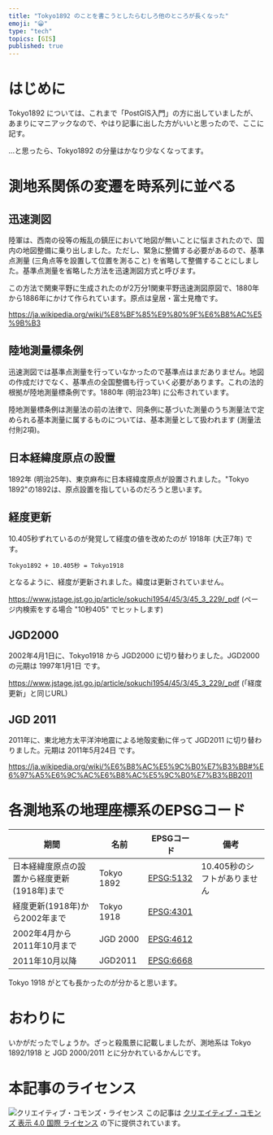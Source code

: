 ```yaml
---
title: "Tokyo1892 のことを書こうとしたらむしろ他のところが長くなった"
emoji: "😀"
type: "tech"
topics: [GIS]
published: true
---
```


# はじめに

Tokyo1892 については、これまで「PostGIS入門」の方に出していましたが、あまりにマニアックなので、やはり記事に出した方がいいと思ったので、ここに記す。

…と思ったら、Tokyo1892 の分量はかなり少なくなってます。

# 測地系関係の変遷を時系列に並べる

## 迅速測図

陸軍は、西南の役等の叛乱の鎮圧において地図が無いことに悩まされたので、国内の地図整備に乗り出しました。ただし、緊急に整備する必要があるので、基準点測量 (三角点等を設置して位置を測ること) を省略して整備することにしました。基準点測量を省略した方法を迅速測図方式と呼びます。

この方法で関東平野に生成されたのが2万分1関東平野迅速測図原図で、1880年から1886年にかけて作られています。原点は皇居・富士見櫓です。

<https://ja.wikipedia.org/wiki/%E8%BF%85%E9%80%9F%E6%B8%AC%E5%9B%B3>

## 陸地測量標条例

迅速測図では基準点測量を行っていなかったので基準点はまだありません。地図の作成だけでなく、基準点の全国整備も行っていく必要があります。これの法的根拠が陸地測量標条例です。1880年 (明治23年) に公布されています。

陸地測量標条例は測量法の前の法律で、同条例に基づいた測量のうち測量法で定められる基本測量に属するものについては、基本測量として扱われます (測量法付則2項)。

## 日本経緯度原点の設置

1892年 (明治25年)、東京麻布に日本経緯度原点が設置されました。"Tokyo 1892"の1892は、原点設置を指しているのだろうと思います。

## 経度更新

10.405秒ずれているのが発覚して経度の値を改めたのが 1918年 (大正7年) です。

```Tokyo1892 + 10.405秒 = Tokyo1918```

となるように、経度が更新されました。緯度は更新されていません。

<https://www.jstage.jst.go.jp/article/sokuchi1954/45/3/45_3_229/_pdf> (ページ内検索をする場合 "10秒405" でヒットします)

## JGD2000

2002年4月1日に、Tokyo1918 から JGD2000 に切り替わりました。JGD2000の元期は 1997年1月1日 です。

<https://www.jstage.jst.go.jp/article/sokuchi1954/45/3/45_3_229/_pdf> (「経度更新」と同じURL)

## JGD 2011

2011年に、東北地方太平洋沖地震による地殻変動に伴って JGD2011 に切り替わりました。元期は 2011年5月24日 です。

<https://ja.wikipedia.org/wiki/%E6%B8%AC%E5%9C%B0%E7%B3%BB#%E6%97%A5%E6%9C%AC%E6%B8%AC%E5%9C%B0%E7%B3%BB2011>

# 各測地系の地理座標系のEPSGコード

|期間|名前|EPSGコード|備考|
|----|----|----------|----|
|日本経緯度原点の設置から経度更新(1918年)まで|Tokyo 1892|[EPSG:5132](https://epsg.org/crs_5132/Tokyo-1892.html)|10.405秒のシフトがありません|
|経度更新(1918年)から2002年まで|Tokyo 1918|[EPSG:4301](https://epsg.org/crs_4301/Tokyo.html)||
|2002年4月から2011年10月まで|JGD 2000|[EPSG:4612](https://epsg.org/crs_4612/JGD2000.html)||
|2011年10月以降|JGD2011|[EPSG:6668](https://epsg.org/crs_6668/JGD2011.html)||

Tokyo 1918 がとても長かったのが分かると思います。

# おわりに

いかがだったでしょうか。ざっと殺風景に記載しましたが、測地系は Tokyo 1892/1918 と JGD 2000/2011 とに分かれているかんじです。

# 本記事のライセンス

![クリエイティブ・コモンズ・ライセンス](https://i.creativecommons.org/l/by/4.0/88x31.png)
この記事は [クリエイティブ・コモンズ 表示 4.0 国際 ライセンス](http://creativecommons.org/licenses/by/4.0/">) の下に提供されています。
